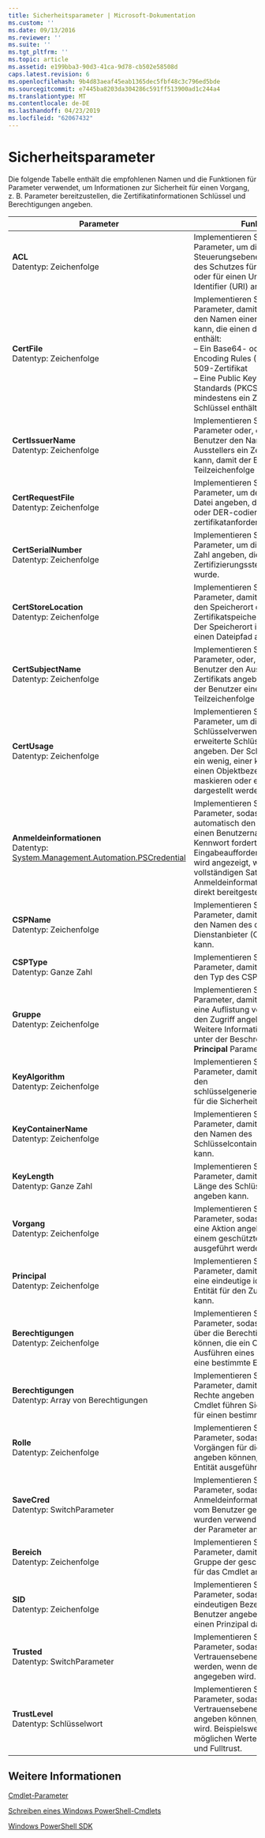 ```yaml
---
title: Sicherheitsparameter | Microsoft-Dokumentation
ms.custom: ''
ms.date: 09/13/2016
ms.reviewer: ''
ms.suite: ''
ms.tgt_pltfrm: ''
ms.topic: article
ms.assetid: e199bba3-90d3-41ca-9d78-cb502e58508d
caps.latest.revision: 6
ms.openlocfilehash: 9b4d83aeaf45eab1365dec5fbf48c3c796ed5bde
ms.sourcegitcommit: e7445ba8203da304286c591ff513900ad1c244a4
ms.translationtype: MT
ms.contentlocale: de-DE
ms.lasthandoff: 04/23/2019
ms.locfileid: "62067432"
---
```

# <a name="security-parameters"></a>Sicherheitsparameter

Die folgende Tabelle enthält die empfohlenen Namen und die Funktionen für Parameter verwendet, um Informationen zur Sicherheit für einen Vorgang, z. B. Parameter bereitzustellen, die Zertifikatinformationen Schlüssel und Berechtigungen angeben.

|Parameter|Funktion|
|---|---|
|**ACL**<br>Datentyp: Zeichenfolge|Implementieren Sie diesen Parameter, um die Steuerungsebene für den Zugriff des Schutzes für einen Katalog oder für einen Uniform Resource Identifier (URI) angeben.|
|**CertFile**<br>Datentyp: Zeichenfolge|Implementieren Sie diesen Parameter, damit der Benutzer den Namen einer Datei angeben kann, die einen der folgenden enthält:<br>– Ein Base64- oder Distinguished Encoding Rules (DER) codierten x. 509-Zertifikat<br>– Eine Public Key Cryptography Standards (PKCS) #12-Datei, die mindestens ein Zertifikat und den Schlüssel enthält|
|**CertIssuerName**<br>Datentyp: Zeichenfolge|Implementieren Sie diesen Parameter oder, damit der Benutzer den Namen des Ausstellers ein Zertifikat angeben kann, damit der Benutzer eine Teilzeichenfolge angeben kann.|
|**CertRequestFile**<br>Datentyp: Zeichenfolge|Implementieren Sie diesen Parameter, um den Namen einer Datei angeben, die eine Base64- oder DER-codiertes PKCS #10-zertifikatanforderung enthält.|
|**CertSerialNumber**<br>Datentyp: Zeichenfolge|Implementieren Sie diesen Parameter, um die fortlaufende Zahl angeben, die von der Zertifizierungsstelle ausgestellt wurde.|
|**CertStoreLocation**<br>Datentyp: Zeichenfolge|Implementieren Sie diesen Parameter, damit der Benutzer den Speicherort des Zertifikatspeichers angeben kann. Der Speicherort ist in der Regel einen Dateipfad an.|
|**CertSubjectName**<br>Datentyp: Zeichenfolge|Implementieren Sie diesen Parameter, oder, damit der Benutzer den Aussteller eines Zertifikats angeben kann, damit der Benutzer eine Teilzeichenfolge angeben kann.|
|**CertUsage**<br>Datentyp: Zeichenfolge|Implementieren Sie diesen Parameter, um die Schlüsselverwendung oder die erweiterte Schlüsselverwendung angeben. Der Schlüssel kann als ein wenig, einer kurzen Wartezeit einen Objektbezeichner (OID), zu maskieren oder eine Zeichenfolge dargestellt werden.|
|**Anmeldeinformationen**<br>Datentyp: [System.Management.Automation.PSCredential](/dotnet/api/System.Management.Automation.PSCredential)|Implementieren Sie diesen Parameter, sodass das Cmdlet automatisch den Benutzer für einen Benutzernamen oder Kennwort fordert. Eine Eingabeaufforderung für beide wird angezeigt, wenn Sie ein vollständigen Satz von Anmeldeinformationen nicht direkt bereitgestellt wird.|
|**CSPName**<br>Datentyp: Zeichenfolge|Implementieren Sie diesen Parameter, damit der Benutzer den Namen des das Zertifikats-Dienstanbieter (CSP) angeben kann.|
|**CSPType**<br>Datentyp: Ganze Zahl|Implementieren Sie diesen Parameter, damit der Benutzer den Typ des CSP angeben kann.|
|**Gruppe**<br>Datentyp: Zeichenfolge|Implementieren Sie diesen Parameter, damit der Benutzer auf eine Auflistung von Prinzipalen für den Zugriff angeben kann. Weitere Informationen finden Sie unter der Beschreibung der **Principal** Parameter.|
|**KeyAlgorithm**<br>Datentyp: Zeichenfolge|Implementieren Sie diesen Parameter, damit der Benutzer den schlüsselgenerierungsalgorithmus für die Sicherheit angeben kann.|
|**KeyContainerName**<br>Datentyp: Zeichenfolge|Implementieren Sie diesen Parameter, damit der Benutzer den Namen des Schlüsselcontainers angeben kann.|
|**KeyLength**<br>Datentyp: Ganze Zahl|Implementieren Sie diesen Parameter, damit der Benutzer die Länge des Schlüssels in Bits angeben kann.|
|**Vorgang**<br>Datentyp: Zeichenfolge|Implementieren Sie diesen Parameter, sodass der Benutzer eine Aktion angeben kann, die auf einem geschützten Objekt ausgeführt werden können.|
|**Principal**<br>Datentyp: Zeichenfolge|Implementieren Sie diesen Parameter, damit der Benutzer eine eindeutige identifizierbare Entität für den Zugriff angeben kann.|
|**Berechtigungen**<br>Datentyp: Zeichenfolge|Implementieren Sie diesen Parameter, sodass die Benutzer über die Berechtigung angeben können, die ein Cmdlet zum Ausführen eines Vorgangs für eine bestimmte Entität muss.|
|**Berechtigungen**<br>Datentyp: Array von Berechtigungen|Implementieren Sie diesen Parameter, damit der Benutzer die Rechte angeben kann, die ein Cmdlet führen Sie den Vorgang für einen bestimmten Eintrag.|
|**Rolle**<br>Datentyp: Zeichenfolge|Implementieren Sie diesen Parameter, sodass eine Reihe von Vorgängen für die Benutzer angeben können, die von einer Entität ausgeführt werden können.|
|**SaveCred**<br>Datentyp: SwitchParameter|Implementieren Sie diesen Parameter, sodass Anmeldeinformationen, die zuvor vom Benutzer gespeichert wurden verwendet werden, wenn der Parameter angegeben wird.|
|**Bereich**<br>Datentyp: Zeichenfolge|Implementieren Sie diesen Parameter, damit der Benutzer die Gruppe der geschützten Objekte für das Cmdlet angeben kann.|
|**SID**<br>Datentyp: Zeichenfolge|Implementieren Sie diesen Parameter, sodass einen eindeutigen Bezeichner für die Benutzer angeben können, der einen Prinzipal darstellt.|
|**Trusted**<br>Datentyp: SwitchParameter|Implementieren Sie diesen Parameter, sodass Vertrauensebenen unterstützt werden, wenn der Parameter angegeben wird.|
|**TrustLevel**<br>Datentyp: Schlüsselwort|Implementieren Sie diesen Parameter, sodass die Vertrauensebene für die Benutzer angeben können, die unterstützt wird. Beispielsweise enthalten die möglichen Werte Internet, Intranet und Fulltrust.|

## <a name="see-also"></a>Weitere Informationen

[Cmdlet-Parameter](./cmdlet-parameters.md)

[Schreiben eines Windows PowerShell-Cmdlets](./writing-a-windows-powershell-cmdlet.md)

[Windows PowerShell SDK](../windows-powershell-reference.md)
